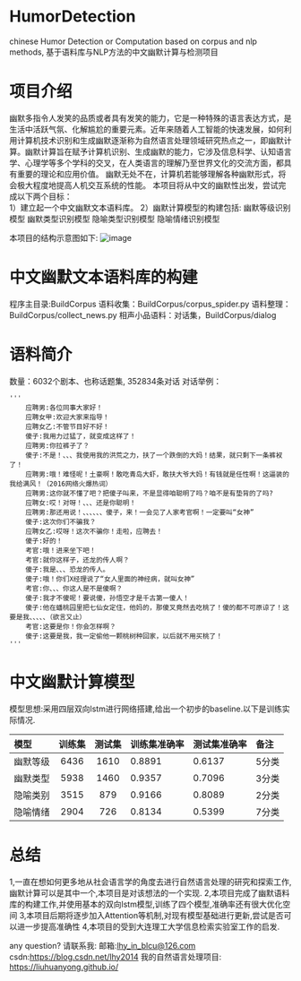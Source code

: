 # HumorDetection
chinese Humor Detection or Computation based on corpus and nlp methods, 基于语料库与NLP方法的中文幽默计算与检测项目

# 项目介绍
幽默多指令人发笑的品质或者具有发笑的能力，它是一种特殊的语言表达方式，是生活中活跃气氛、化解尴尬的重要元素。近年来随着人工智能的快速发展，如何利用计算机技术识别和生成幽默逐渐称为自然语言处理领域研究热点之一，即幽默计算。幽默计算旨在赋予计算机识别、生成幽默的能力，它涉及信息科学、认知语言学、心理学等多个学科的交叉，在人类语言的理解乃至世界文化的交流方面，都具有重要的理论和应用价值。
幽默无处不在，计算机若能够理解各种幽默形式，将会极大程度地提高人机交互系统的性能。
本项目将从中文的幽默性出发，尝试完成以下两个目标：  
1）建立起一个中文幽默文本语料库。
2）幽默计算模型的构建包括:
   幽默等级识别模型
   幽默类型识别模型
   隐喻类型识别模型
   隐喻情绪识别模型

本项目的结构示意图如下:
![image](https://github.com/liuhuanyong/MultiSenseDetection/blob/master/img/route.png)

# 中文幽默文本语料库的构建
程序主目录:BuildCorpus
语料收集：BuildCorpus/corpus_spider.py
语料整理：BuildCorpus/collect_news.py
相声小品语料：对话集，BuildCorpus/dialog
# 语料简介
数量：6032个剧本、也称话题集, 352834条对话
对话举例：

    '''
        应聘男:各位同事大家好！
        应聘女甲:欢迎大家来指导！
        应聘女乙:不管节目好不好！
        傻子:我用力过猛了，就变成这样了！
        应聘男:你拉裤子了？
        傻子:不是！、、、我使用我的洪荒之力，扶了一个跌倒的大妈！结果，就只剩下一条裤衩了！
        应聘男:哦！难怪呢！土豪啊！敢吃青岛大虾，敢扶大爷大妈！有钱就是任性啊！这逼装的我给满风！（2016网络火爆热词）
        应聘男:这你就不懂了吧？把傻子叫来，不是显得咱聪明了吗？咱不是有垫背的了吗?
        应聘女:哎！对呀！、、、还是你聪明！
        应聘男:那还用说！、、、、、、傻子，来！一会见了人家考官啊！一定要叫“女神”
        傻子:这次你们不骗我？
        应聘女乙:哎呀！这次不骗你！走啦，应聘去！
        傻子:好的！
        考官:哦！进来坐下吧！
        考官:就你这样子，还龙的传人啊？
        傻子:我是、、、恐龙的传人。
        傻子:哦！你们X经理说了“女人里面的神经病，就叫女神”
        考官:你、、、你这人是不是傻啊？
        傻子:我才不傻呢！要说傻，孙悟空才是千古第一傻人！
        傻子:他在蟠桃园里把七仙女定住，他妈的，那傻叉竟然去吃桃了！傻的都不可原谅了！这要是我、、、、、（欲言又止）
        考官:这要是你！你会怎样啊？
        傻子:这要是我，我一定偷他一颗桃树种回家，以后就不用买桃了！
    '''
# 中文幽默计算模型
模型思想:采用四层双向lstm进行网络搭建,给出一个初步的baseline.以下是训练实际情况.

| 模型 | 训练集 | 测试集 |训练集准确率 |测试集准确率 |备注|
| :--- | :---: | :---: | :--- |:--- |:--- |
| 幽默等级 | 6436 | 1610| 0.8891|0.6137|5分类|
| 幽默类型 | 5938 | 1460| 0.9357|0.7096|3分类|
| 隐喻类别 | 3515 | 879| 0.9166|0.8089|2分类|
| 隐喻情绪 | 2904 | 726| 0.8134|0.5399|7分类|



# 总结
1,一直在想如何更多地从社会语言学的角度去进行自然语言处理的研究和探索工作,幽默计算可以是其中一个,本项目是对该想法的一个实现.
2,本项目完成了幽默语料库的构建工作,并使用基本的双向lstm模型,训练了四个模型,准确率还有很大优化空间
3,本项目后期将逐步加入Attention等机制,对现有模型基础进行更新,尝试是否可以进一步提高准确性
4,本项目的受到大连理工大学信息检索实验室工作的启发.


any question?
请联系我:
邮箱:lhy_in_blcu@126.com
csdn:https://blog.csdn.net/lhy2014
我的自然语言处理项目: https://liuhuanyong.github.io/













